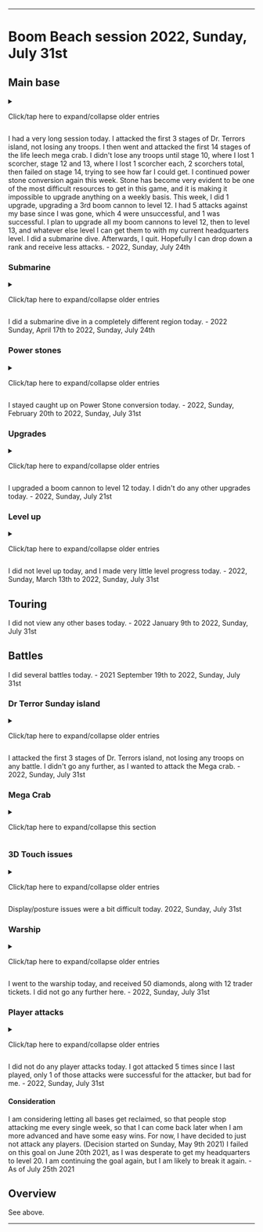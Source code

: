 
***

# Boom Beach session 2022, Sunday, July 31st

## Main base

<details><summary><p>Click/tap here to expand/collapse older entries</p></summary>

I continued to play on my main base today. I began upgrading my boom cannon to level 5, and I forgot to do power stone conversion afterwards. I did some trades today as well. - August 15th 2021

As usual, I continued on my main base today. I chose to upgrade my new shock launcher to level 2 today, instead of upgrading my boom cannon to level 6. I did some trades and power stone conversion today as well. - August 22nd 2021

I upgraded my new boom cannon to level 6 and did power stone conversion and collection. - August 29th 2021

I was going to save up and upgrade my armory, but instead I upgraded a boom cannon to level 12 - 2021 September 5th

I upgraded my new boom cannon to level 7 and did power stone conversion and collection. - 2021 September 12th

I upgraded my new landing craft to level 11 and did power stone conversion and collection. - 2021 September 19th

I upgraded my new boom cannon to level 8, and did mass power stone conversion and collection  2021 September 26th

I upgraded one of my 3 rocket launchers to level 9, and did mass power stone conversion and collection  2021 October 3rd

I watched a recent battle replay, I feel that ranged attacks are really unfair, because there are only 5 buildings in my base that can target these troops (3 rocket launchers and a shock launcher) and they hardly do any damage to tanks. I only won the battle, as the opponent ran out of time. Today, I upgraded my 8th landing craft to level 12, did the usual battles, power stone conversion, submarine diving, then I quit - 2021 October 10th.

I upgraded my 8th landing craft to level 13 and did power stone conversion and collection. - 2021 October 17th

I had a normal length session today. I got really good rewards early on, and spent it on my iron mine, to increase my iron production. I attacked the first 5 stages of Dr. Terrors Sunday base, and lost 7 scorchers on the last battle, but still won. I also did power stone conversion, did a submarine dive, and browsed around a bit before quitting. - 2021 October 24th

I had a very long session today. I was forced to update the game first thing. I found a really good dive location, and find out that there was a mega crab event today. I attacked the first 3 stages of Dr. Terrors Sunday base, then attacked the first 14 stages of the Halloween Mega Crab event, losing 2 scorchers on stage 12, 2 more scorchers on stage 13, and 3 scorchers on stage 14. I also did mass power stone conversion, did a submarine dive, and browsed around a bit before quitting. I upgraded my shock launcher to level 3, I wanted to upgrade my armory, but I didn't have the resources - 2021 October 31st

I had a very long session today. I attacked the first 4 stages of Dr. Terros island, did mass power stone conversion, did a submarine dive, and browsed around a bit before quitting. I upgraded my shock launcher to level 3, I wanted to upgrade my armory, but I didn't have the resources - 2021 Sunday November 7th

I had a long session today. I attacked the first 5 stages of Dr. Terrors island, did mass power stone conversion, did a submarine dive, and browsed around a bit before quitting. I upgraded my 3rd iron storage to level 10, which like other non-HQ upgrades, felt like a waste. I wanted to upgrade my armory, but couldn't afford it, and didn't want to save up yet. - 2021 Sunday November 14th

I had a short session today. I attacked the first 5 stages of Dr. Terrors island, did some power stone conversion, did a weak submarine dive, and browsed around a bit before quitting. I upgraded my 8th landing craft to level 15 today, which like other non-HQ upgrades, felt like a waste. I wanted to upgrade my armory, but couldn't afford it, and didn't want to save up yet. This was the only upgrade I could afford today. I got attacked twice since I last played, but successfully defended against both. - 2021 Sunday November 21st

I had a very long session today. I attacked the first 4 stages of Dr. Terrors island, did lots of power stone conversion, did a weak submarine dive, and browsed around a bit before quitting. I also attacked the first 15 stages of the Proto Crab. I upgraded my first shock launcher to level 5 today, which like other non-HQ upgrades, felt like a waste. I wanted to upgrade my armory, but couldn't afford it, and didn't want to save up yet. It was a hard decision on what to upgrade. I got attacked twice since I last played, and lost against both. Luckily I have a high level vault, so I didn't lose too much. - 2021 Sunday November 28th

I had a very short session today. I attacked the first 4 stages of Dr. Terrors island, did lots of power stone conversion, did a submarine dive, and didn't do any upgrades. I did not get attacked since I last played. - 2021, Sunday, December 5th

I had a very short session today. I attacked the first 4 stages of Dr. Terrors island, did lots of power stone conversion, did a submarine dive, and didn't do any upgrades. I did not get attacked since I last played. - 2021, Sunday, December 12th

I had a very short session today. I attacked the first 5 stages of Dr. Terrors island, did lots of power stone conversion, did a submarine dive, and did 1 upgrade. I did not get attacked since I last played. - 2021, Sunday, December 19th

I had a very long session today. I attacked the first 4 stages of Dr. Terrors island, then destroyed the first 14 stages of the new years mega crab. i then did lots of power stone conversion, did a submarine dive, and did 1 upgrade. I did not get attacked since I last played. - 2021, Sunday, December 26th

I had a very long session today. I attacked the first 5 stages of Dr. Terrors island, failing completely on stage 5 with 100% casualties. I then did lots of power stone conversion, did a submarine dive, and began upgrading my medic to level 7, and my battle orders ability to level 4. I did not get attacked since I last played. - 2022 January 2nd

I had a very SHORT session today. I attacked the first 4 stages of Dr. Terrors island, only losing 1 scorcher on the last stage. I then did SOME of power stone conversion, did a submarine dive, and quit. I did not get attacked since I last played. - 2022 January 9th

I had a very SHORT session today. I attacked the first 5 stages of Dr. Terrors island, only losing 4 scorchers on the last stage. I then did power stone conversion, did a submarine dive, and quit. I got attacked twice since I last played, one attack failed, and one was successful. - 2022 January 16th

I had a very SHORT session again today. I attacked the first 3 stages of Dr. Terrors island, losing 0 scorchers. I then did power stone conversion, began upgrading my submarine, then quit. I got attacked once since I last played, it was successful. - 2022 January 23rd

I had a very long session again today. I attacked the first 3 stages of Dr. Terrors island, losing 0 scorchers. I then attacked the first 17 stages of the lunar new year Mega Crab, then did power stone conversion, began some upgrades, before I finally quit. I got attacked once since I last played, it was successful. I started so late today that I didn't get to use my trader tickets. I got a one time reward of 50 gems for upgrading to Headquarters level 20, which I did a while back. - 2022 January 30th

I had a very long session again today. I attacked the first 5 stages of Dr. Terrors island, losing 4 scorchers on stage 5. I then did some power stone conversion, and quit, due to not being able to afford any upgrades. I played today while doing a hard drive backup. - 2022 February 6th

I had a very short session again today. I attacked the first 5 stages of Dr. Terrors island, losing 2 scorchers on stage 5. I skipped power stone conversion, as I forgot. I began upgrading a shock launcher to level 6, and I did a submarine dive. I upgraded Dr. Kavans middle ability for 64 hero tokens, then I quit, due to not being able to afford any more upgrades. I played today while doing a hard drive backup. - 2022 February 13th

I had a very short session again today. I attacked the first 5 stages of Dr. Terrors island, losing 1 scorcher on stage 5. I resumed power stone conversion this week. I did not do any upgrades, but I did do a submarine dive. Afterwards, I quit. - 2022 February 20th

I had a very long session again today. I attacked the first 3 stages of Dr. Terrors island, then attacked the first 14 stages of the Cyro Crab. I resumed power stone conversion again this week. I did a couple upgrades, along with a submarine dive. Afterwards, I quit. - 2022 February 27th

I had a very short session today. I attacked the first 5 stages of Dr. Terrors island. I resumed power stone conversion again this week. I didn't do any upgrades, but I did a submarine dive. Afterwards, I quit. - 2022 March 6th

I had a very short session today. I attacked the first 5 stages of Dr. Terrors island. I resumed power stone conversion again this week. I did 1 troop upgrade, but wasn't able to upgrade any buildings. I did a submarine dive. Afterwards, I quit. - 2022 March 13th

I had a very short session today. I attacked the first 5 stages of Dr. Terrors island. I resumed power stone conversion again this week. I was unable to upgrade any good buildings today, as I got attacked twice since I last played, and lost significant resources. I only upgraded a 2nd residence to level 10 today.

I went to the warship, and earned 50 diamonds. I also earned 50 diamonds from the Boom Beach birthday gift, as it seems Boom Beach's birthday is close to mine (March 21st) I didn't want to spend diamonds upgrading buildings. I did a submarine dive. Afterwards, I quit. - 2022 March 20th

I had a very long session today. I attacked the first 4 stages of Dr. Terrors island. I resumed power stone conversion again this week. I was unable to upgrade any buildings today.

I went to the warship, and earned 50 diamonds. I destroyed the first 12 stages of the anniversary mega crab. I played this event in the past, and had an iron trophy, but it refused to give me a stone trophy. I did a submarine dive. Afterwards, I quit. - 2022, Sunday, March 27th

I had a short session today. I attacked the first 4 stages of Dr. Terrors island. I resumed power stone conversion again this week. I was only able to upgrade a landing craft to level 16 today. I did a submarine dive. Afterwards, I quit. I got attacked once since I last played, and lost lots of resources. - 2022, Sunday, April 3rd

I had a very short session today. I attacked the first 5 stages of Dr. Terrors island. I continued power stone conversion again this week. I was unable to do any upgrades today. I did a submarine dive. Afterwards, I quit. I did not get attacked since I last played. - 2022, Sunday, April 10th

I had a very short session today. I attacked the first 5 stages of Dr. Terrors island. I continued power stone conversion again this week. I was unable to do any upgrades today. I did a submarine dive. Afterwards, I quit. I got attacked twice since I last played, with a ratio of 1:1. - 2022, Sunday, April 17th

I had a very short session today. I attacked the first 3 stages of Dr. Terrors island, then hastily destroyed the first 13 stages of the hasty mega crab. I continued power stone conversion again this week. I upgraded an iron mine to increase production. I did a submarine dive. Afterwards, I quit. I did not get attacked since I last played. - 2022, Sunday, April 24th

I had a very short session today. I attacked the first 5 stages of Dr. Terrors island, not losing any troops, until I lost half (4) of my scorchers on stage 5. I continued power stone conversion again this week. I did not do any upgrades this week, I am saving up resources. I did a submarine dive. Afterwards, I quit. I got attacked once since I last played. These attacks are always recent (within the past 167 hours) this one was less than 3 days ago, yetit doesn't let me view the replay. - 2022, Sunday, May 1st

I had a very short session again today. I attacked the first 5 stages of Dr. Terrors island, not losing any troops on any battles. I continued power stone conversion again this week. I did not do any upgrades this week, I am saving up resources. I did a submarine dive. Afterwards, I quit. I got attacked once since I last played. These attacks are always recent (within the past 167 hours) this one was less than 3 days ago, yet it doesn't let me view the replay. This attack was a major loss, with nearly 1 million wood, nearly 400000 iron, less than 100000 gold, and less than 100000 stone, a major loss. - 2022, Sunday, May 8th

I had a very short session again today. I attacked the first 5 stages of Dr. Terrors island, not losing any troops until the last 2 battles, where on stage 4 I lost 2 scorchers, and on stage 5 I lost 4 scorchers. I continued power stone conversion again this week. I did not do any upgrades this week, I am saving up resources. I did a submarine dive. Afterwards, I quit. Surprisingly, for once, I didn't get attacked while I was gone. - 2022, Sunday, May 15th

I had a very short session again today. I attacked the first 6 stages of Dr. Terrors island, not losing any troops until stage 4, where I lost 1 scorcher, then on stage 6, which I was unsucessful, and lost my last 7 scorchers. I continued power stone conversion again this week. I did not do any upgrades this week, I am saving up resources. I did a submarine dive. I also opened several free capsules, and checked the warship. Afterwards, I quit. Surprisingly, I didn't get attacked while I was gone, 2 weeks in a row. - 2022, Sunday, May 22nd

I had a very long session today. I attacked the first 4 stages of Dr. Terrors island, then I attacked the first 15 stages of the Tribal Mega Crab. I resumed power stone conversion again this week. I was able to upgrade a residence today, which was pretty disappointing. I have a severe stone shortage in this game, I have an abundant surplus of the other resources, but I don't have enough stone most of the time. Today, over 500000 wood was destroyed, as my storage was full when I received more.

I went to the warship, and earned 50 diamonds. I destroyed the first 15 stages of the Tribal Mega mega crab. I did a submarine dive. Afterwards, I quit. I did not get attacked while I was gone, 3 weeks in a row. - 2022, Sunday, May 29th

I had a very short session again today. I attacked the first 5 stages of Dr. Terrors island, not losing any troops until stage 5, where I lost 4 scorchers. I continued power stone conversion again this week. I did not do any upgrades this week, I am saving up resources. Stone is becoming very evident to be one of the most difficult resources to get in this game, and it is making it impossible to upgrade anything on a weekly basis. I did a submarine dive. I also opened several free capsules, and checked the warship. I opened several trader crates, but received hardly any stone. Afterwards, I quit. Surprisingly, I didn't get attacked while I was gone, 3 weeks in a row. - 2022, Sunday, June 5th

I had a very short session again today. I attacked the first 5 stages of Dr. Terrors island, not losing any troops. I continued power stone conversion again this week. I did not do any upgrades this week, I am saving up resources. Stone is becoming very evident to be one of the most difficult resources to get in this game, and it is making it impossible to upgrade anything on a weekly basis. I did a submarine dive. I also opened several free capsules, and checked the warship. I opened 2 trader crates, but received hardly any stone. Afterwards, I quit. Surprisingly, I didn't get attacked while I was gone, 4 weeks in a row. - 2022, Sunday, June 12th

I had a short session again today. I attacked the first 5 stages of Dr. Terrors island, not losing any troops until stage 5, where I lost 3 scorchers. I continued power stone conversion again this week. I managed to do an upgrade today, but given the variety of choices, and the infrequency of these upgrades, it is disappointing, because I don't feel like it is the right one. Stone is becoming very evident to be one of the most difficult resources to get in this game, and it is making it impossible to upgrade anything on a weekly basis. I did a submarine dive.. Afterwards, I quit. Surprisingly, I didn't get attacked while I was gone, 5 weeks in a row. - 2022, Sunday, June 19th

I had a much longer session today. I attacked the first 3 stages of Dr. Terrors island, not losing any troops, then I went and attacked the first 13 stages of the Life Leech Crab. I didn't lose any troops until stage 8, where I lost 4 scorchers. On stage 11, I lost 3 more scorchers. On stage 12, I lost my 5th sorcher. I then lost my last 3 scorchers on stage 13, but still won. I continued power stone conversion again this week. I managed to do an upgrade again today, but given the variety of choices, and the infrequency of these upgrades, it is disappointing, because I don't feel like it is the right one. Stone is becoming very evident to be one of the most difficult resources to get in this game, and it is making it impossible to upgrade anything on a weekly basis, this week was an exception, due to the mega crab. I did a submarine dive. Afterwards, I quit. I got attacked since I last played, but luckily, the invasion was unsuccessful. - 2022, Sunday, June 26th

I had a short session again today. I attacked the first 6 stages of Dr. Terrors island, not losing any troops until stage 6, where I lost 6 scorchers, but still won. I haven't defeated stage 6 in quite some time. I continued power stone conversion again this week. There was a deal to convert 500,000 wood to 370,000 stone via the trader. I did it 3 times, as stone is becoming very evident to be one of the most difficult resources to get in this game, and it is making it impossible to upgrade anything on a weekly basis. This week was easy due to this, and I upgraded a boom cannon to level 12. I plan to upgrade all my boom cannons to level 12, then to level 13, and whatever else level I can get them to with my current headquarters level. Additionally, I upgraded my Grenadier to level 6 for 5.9 million gold, which is the last upgrade I can currently do with the armory level I have. Gold will then be useless again. I did a submarine dive. Afterwards, I quit. Surprisingly, I didn't get attacked while I was gone, 1 week in a row. - 2022, Sunday, July 3rd

I had a short session again today. I attacked the first 5 stages of Dr. Terrors island, not losing any troops until stage 5, where I lost 4 scorchers, but still won. I continued power stone conversion again this week. Stone has become very evident to be one of the most difficult resources to get in this game, and it is making it impossible to upgrade anything on a weekly basis. This week, I couldn't do any upgrades. I plan to upgrade all my boom cannons to level 12, then to level 13, and whatever else level I can get them to with my current headquarters level. I did a submarine dive. Afterwards, I quit. Surprisingly, I didn't get attacked while I was gone, 2 weeks in a row. - 2022, Sunday, July 10th

I had a short session again today. I attacked the first 5 stages of Dr. Terrors island, not losing any troops until stage 5, where I lost 1 scorcher, but still won. I continued power stone conversion again this week. Stone has become very evident to be one of the most difficult resources to get in this game, and it is making it impossible to upgrade anything on a weekly basis. This week, I began upgrading another boom cannon to level 11. I plan to upgrade all my boom cannons to level 12, then to level 13, and whatever else level I can get them to with my current headquarters level. I did a submarine dive. Afterwards, I quit. Surprisingly, I didn't get attacked while I was gone, 3 weeks in a row. - 2022, Sunday, July 17th

I had a short session again today. I attacked the first 6 stages of Dr. Terrors island, not losing any troops until stage 5, where I lost 5 scorchers, but still won. I continued power stone conversion again this week. Stone has become very evident to be one of the most difficult resources to get in this game, and it is making it impossible to upgrade anything on a weekly basis. This week, I didn't upgrade anything, I didn't have enough resources, as they are hard to produce/collect, and because I had 2 successful attacks against my base. I plan to upgrade all my boom cannons to level 12, then to level 13, and whatever else level I can get them to with my current headquarters level. I did a submarine dive. Afterwards, I went after Dr. Terror stage 6, which I could have won if I had 1 more scorcher. Afterwards, I quit. I got attacked twice since I last played, both attacks were successful to the attacker, but not to me. Hopefully I can drop down a rank and receive less attacks. - 2022, Sunday, July 24th

</details>

I had a very long session today. I attacked the first 3 stages of Dr. Terrors island, not losing any troops. I then went and attacked the first 14 stages of the life leech mega crab. I didn't lose any troops until stage 10, where I lost 1 scorcher, stage 12 and 13, where I lost 1 scorcher each, 2 scorchers total, then failed on stage 14, trying to see how far I could get. I continued power stone conversion again this week. Stone has become very evident to be one of the most difficult resources to get in this game, and it is making it impossible to upgrade anything on a weekly basis. This week, I did 1 upgrade, upgrading a 3rd boom cannon to level 12. I  had 5 attacks against my base since I was gone, which 4 were unsuccessful, and 1 was successful. I plan to upgrade all my boom cannons to level 12, then to level 13, and whatever else level I can get them to with my current headquarters level. I did a submarine dive. Afterwards, I quit. Hopefully I can drop down a rank and receive less attacks. - 2022, Sunday, July 24th

### Submarine

<details><summary><p>Click/tap here to expand/collapse older entries</p></summary>

I began a submarine dive today in a poorer good region. - August 15th 2021

I didn't begin a new dive today. - August 22nd 2021 to August 29th 2021

I began a submarine dive today in a poorer good region. - 2021 September 5th to 2021 October 24th

I began a submarine dive in a pretty good region. - 2021 Sunday October 31st to 2021 Sunday November 14th

I began a submarine dive today in a poor region, as there were only 2 dive spots left, and this one was slightly better than the other. - 2021 Sunday November 21st to 2021 Sunday November 21st

I began a submarine dive today in a slightly poor region, as there were only 4 dive spots left (of which I can only retrieve 2) and this one was slightly better than the other. - 2021 Sunday November 28th

I began a submarine dive today in a good region, as this was a new dive spot, and was easy to navigate to. - 2021, Sunday, December 5th

I began a submarine dive today in a slightly poor region, as there were only 4 dive spots left (of which I can only retrieve 1 last one) and this one was slightly better than the other. - 2021, Sunday, December 12th

I began a submarine dive today in a slightly poor region again, as there were only 3 dive spots left (of which I can only retrieve 2 more) and this one was slightly better than the other. - 2021, Sunday, December 19th

I began a submarine dive today in an unknown wealth region. I went for diamonds today. This is rescue 1 of 4 for this spot. - 2021 Sunday December 26th

I began a submarine dive today in an unknown wealth region. I went for diamonds today. This is rescue 2 of 4 for this spot. - 2022 Sunday January 2nd

I began a submarine dive today in an unknown wealth region. I went for diamonds today. This is rescue 3 of 3 for this spot. - 2022 Sunday January 9th

I began a submarine dive today in an unknown wealth region. I went for diamonds today. This is the final rescue for this spot. - 2022 Sunday January 16th

I did not go submarine diving, as I upgraded my submarine today. - 2022 Sunday January 23rd

I found that the level 10 submarine upgrade I did last week was the last one for my submarine. It is my first max level building. I also began a submarine dive in a moderate region today. - 2022 Sunday January 30th

I did a submarine dive in a different region today. - 2022 Sunday February 6th

I did a submarine dive in a completely different region today. - 2022 Sunday February 13th

I did a submarine dive in a completely different region again today. - 2022 Sunday February 20th to 2022 Sunday March 27th-

I did a submarine dive in the same region this week. - 2022, Sunday, April 3rd to 2022, Sunday, April 10th

</details>

I did a submarine dive in a completely different region today. - 2022 Sunday, April 17th to 2022, Sunday, July 24th

### Power stones

<details><summary><p>Click/tap here to expand/collapse older entries</p></summary>

I did some massive catchup on Power Stone conversion today. It is still a very slow process. - August 8th 2021

I forgot to catch up on power stone conversion today. - August 15th 2021

I stayed caught up on Power Stone conversion today. - 2021, Sunday, August 22nd to 2022, Sunday, February 6th

I forgot to catch up on power stone conversion today. - 2022 Sunday February 13th

</details>

I stayed caught up on Power Stone conversion today. - 2022, Sunday, February 20th to 2022, Sunday, July 31st

### Upgrades

<details><summary><p>Click/tap here to expand/collapse older entries</p></summary>

I did 1 upgrade today, upgrading my boom cannon to level 4. - August 8th 2021

I did 1 upgrade today, upgrading my newer boom cannon to level 5. - August 15th 2021

I did 1 upgrade today, upgrading my newer shock launcher to level 2. - August 22nd 2021

I did 1 upgrade today, upgrading my newer boom cannon to level 6. - August 29th 2021

I did 1 upgrade today, upgrading my boom cannon to level 12. - 2021 September 5th

I did 1 upgrade today, upgrading my newer boom cannon to level 7. - 2021 September 12th

I did 1 upgrade today, upgrading my newer landing craft to level 11. I also began upgrading my smoke screen to level 6 for 3.8 million gold. - 2021 September 19th

I did 1 upgrade today, upgrading my newer boom cannon to level 8. - 2021 September 26th

I did 1 upgrade today, upgrading my 3rd rocket launcher to level 9 - 2021 October 3rd

I did 1 upgrade today, upgrading my 8th landing craft to level 12. - 2021 October 10th

I did 1 upgrade today, upgrading my 8th landing craft to level 13. I also began upgrading my flare to level 7, so my gold wouldn't go to waste. - 2021 October 17th

I did 1 upgrade today, upgrading my iron mine to level 9 today. - 2021 October 24th

I did 2 upgrades today, upgrading my shock launcher to level 3, and upgrading my riflemen to level 19. - 2021 October 31st

I did 1 upgrade today, upgrading my 8th landing craft to level 14. - 2021 Sunday November 7th

I did 1 upgrade today, upgrading my 3rd iron storage to level 10. - 2021 Sunday November 14th

I did 1 upgrade today, upgrading my 8th landing craft to level 15. - 2021 Sunday November 21st

I did 1 upgrade today, upgrading my 1st shock launcher to level 5. - 2021 Sunday November 28th

I didn't do any upgrades today. - 2021, Sunday, December 5th to 2021, Sunday, December 12th

I did an upgrade today, although I was reluctant to do so at first. I upgraded my newest boom cannon to level 9. - 2021 Sunday December 19th

I did an upgrade today, although I was reluctant to do so at first. I upgraded my older shock launcher to level 4 today. - 2021 Sunday December 26th

I did not do any building upgrades today, but I did upgrade my medic to level 7, and my battle orders ability to level 4. - 2022 Sunday January 2nd

I did not do any building upgrades today or any upgrades in general. - 2022 Sunday January 9th

I began upgrading my cluster grenades to level 4 today for 64 hero tokens. - 2022 Sunday January 16th

I began upgrading my submarine to 1500 dive depth today. - 2022 Sunday January 23rd

I began upgrading a boom cannon to level 10, along with my iron will ability to level 4, and my grenadier to level 6. - 2022 Sunday January 30th

I did not do any building upgrades today or any upgrades in general. - 2022 Sunday February 6th

I began upgrading a shock launcher to level 6 today, and upgraded Dr. Kavans middle ability for 64 hero tokens. That was it. - 2022 Sunday February 13th

I did not do any building upgrades today or any upgrades in general. - 2022 Sunday February 20th

I upgraded a residence to level 10, and also upgraded my zooka to level 18. - 2022 Sunday February 27th

I did not do any building upgrades today or any upgrades in general. - 2022 Sunday March 6th

I began upgrading my heavy to level 19 for 4.3 million gold today. - 2022 Sunday March 13th

I upgraded a residence to level 10, as it was all I could afford. - 2022 Sunday March 20th

I did not do any building upgrades today or any upgrades in general. - 2022 Sunday March 27th

I began upgrading my 8th landing craft to level 16 today. - 2022 Sunday April 3rd

I did not do any building upgrades today or any upgrades in general. - 2022 Sunday April 10th

I did not upgrade any buildings today, but I did upgrade my medic to level 8 for 4.8 million gold. - 2022, Sunday, April 17th

I began upgrading my iron mine to level 10 today. That was it for upgrades. - 2022, Sunday, April 24th

I did not do any building upgrades today or any upgrades in general. - 2022, Sunday, May 1st to 2022, Sunday, May 15th

I began upgrading a boom cannon to level 10 today, along with Dr. Kavans ice shields to level 4 for 64 hero tokens. That was it for upgrades. - 2022, Sunday, May 22nd

I upgraded the warrior troop to level 16 for 4.8 million gold, and also upgraded a residence to level 10. I did not do any other upgrades today. - 2022, Sunday, May 22nd

I did not do any building upgrades today or any upgrades in general. - 2022, Sunday, June 5th

I upgraded sergeant brick to level 20 for 5.08 million gold. I did not do any other upgrades today. - 2022, Sunday, June 12th

I upgraded a boom cannon to level 11 today. I didn't do any other upgrades today. - 2022, Sunday, June 19th

I upgraded another boom cannon to level 11 today. I didn't do any other upgrades today. - 2022, Sunday, June 26th

I upgraded a boom cannon to level 12 today, along with my Grenadier to level 6 for 5.9 million gold, despite the fact that I don't juse Grenadiers, it was just the last upgrade with my current armory level. Gold will become less valuable after this, until I can upgrade my armory. I didn't do any other upgrades today. - 2022, Sunday, July 3rd

I did not do any building upgrades today or any upgrades in general. - 2022, Sunday, July 10th

I upgraded a boom cannon to level 11 today. I didn't do any other upgrades today. - 2022, Sunday, July 17th

I did not do any building upgrades today or any upgrades in general. - 2022, Sunday, July 24th

</details>

I upgraded a boom cannon to level 12 today. I didn't do any other upgrades today. - 2022, Sunday, July 21st

### Level up

<details><summary><p>Click/tap here to expand/collapse older entries</p></summary>

On July 18th 2021, I leveled up to level 54. - july 18th 2021

I did not level up today, and I made very little level progress today. - 2021 Sunday July 25th to 2022 Sunday, February 27th

On 2022 March 6th, I leveled up to level 55 - 2022 March 6th

</details>

I did not level up today, and I made very little level progress today. - 2022, Sunday, March 13th to 2022, Sunday, July 31st

## Touring

I did not view any other bases today. - 2022 January 9th to 2022, Sunday, July 31st

## Battles

I did several battles today. - 2021 September 19th to 2022, Sunday, July 31st

### Dr Terror Sunday island

<details><summary><p>Click/tap here to expand/collapse older entries</p></summary>

I did the first 5 stages of Dr. Terrors Sunday island, and didn't lose any troops until stage 5, where I lost 4 scorchers. I got a decent amount of loot from the attacks. - 2021 September 12th

I did the first 4 stages of Dr. Terrors Sunday island, and didn't lose any troops. The game updated in the background, and kicked me out of the second battle, but I still won. Gameplay was very difficult today due to the touch back button. - 2021 September 19th

I did the first 3 stages of Dr. Terrors Sunday island, and didn't lose any troops, as I was careful, and wanted to attack the beastly mega crab. I got a decent amount of resources from these. - 2021 September 26th

I did the first 5 stages of Dr. Terrors Sunday island, and didn't lose any troops, until the last battle, where I lost 3 scorchers. - 2021 October 3rd

I did the first 3 stages of Dr. Terrors Sunday island, and didn't lose any troops. I decided not to do a 4th battle, as I didn't feel like it, and I didn't want to risk losing scorchers before a landing craft upgrade. - 2021 October 10th

I did the first 3 stages of Dr. Terrors Sunday island, and didn't lose any troops. I decided not to do a 4th battle, as I didn't feel like it, and I didn't want to risk losing scorchers before another landing craft upgrade. - 2021 October 17th

I did the first 5 stages of Dr. Terrors Sunday island, and didn't lose any troops until the last battle, where I lost 7 scorchers. I couldn't do the 6th stage, as even if I were to rush the reconstruction of my 8 scorchers, I would stand no chance against the base. - 2021 October 24th

I did the first 3 stages of Dr. Terrors Sunday island, and didn't lose any troops. I decided not to do a 4th battle, as I didn't feel like it, and I didn't want to risk losing scorchers before attacking the mega crab. - 2021 October 31st

I did the first 4 stages of Dr. Terrors Sunday island, and didn't lose any troops. I decided not to do a 5th battle, as I likely wouldn't win. - 2021 Sunday November 7th

I did the first 5 stages of Dr. Terrors Sunday island, and didn't lose any troops until the 5th battle, where I quickly lost 4 scorchers. I decided not to do a 6th battle, as I wouldn't win. - 2021 Sunday November 14th

I did the first 5 stages of Dr. Terrors Sunday island, and didn't lose any troops today. I decided not to do a 6th battle, as I wouldn't win. - 2021 Sunday November 21st

I did the first 4 stages of Dr. Terrors Sunday island, and didn't lose any troops today. I decided not to do a 5th battle, as I wouldn't win/would lose troops. - 2021 Sunday November 28th

I did the first 4 stages of Dr. Terrors Sunday island, and didn't lose any troops today. I decided not to do a 5th battle, as I wouldn't win/would lose troops. - 2021 Sunday December 5th

I did the first 4 stages of Dr. Terrors Sunday island, and didn't lose any troops today until the last battle, when a single scorcher exploded (I haven't been paying too much attention to it, I am starting to wonder if a scorcher exploding does a noticeable amount of damage to other scorchers) I decided not to do a 5th battle, as I wouldn't win/would lose troops. - 2021 Sunday December 12th

I did the first 5 stages of Dr. Terrors Sunday island, and didn't lose any troops today until the last 2 battles, when a single scorcher exploded (stage 4) and 3 scorchers exploded (stage 5) concluding last weeks question, scorchers CAN damage other troops upon detonation. - 2021 Sunday December 19th

I did the first 4 stages of Dr. Terrors Sunday island, and didn't lose any troops today. - 2021 Sunday December 19th

I did the first 5 stages of Dr. Terrors Sunday island, and didn't lose any troops today until the last battle, where I was completely decimated. I overestimated my abilities, but it isn't much of a loss to me. - 2022 Sunday January 2nd

I did the first 4 stages of Dr. Terrors Sunday island, and didn't lose any troops today until the last battle, where I only lost 1 scorcher. I overestimated my abilities, but it isn't much of a loss to me. - 2022 Sunday January 9th

I did the first 5 stages of Dr. Terrors Sunday island, and didn't lose any troops today until the last battle, where I only lost 4 scorchers (but still won) - 2022 Sunday January 16th

I did the first 3 stages of Dr. Terrors Sunday island, and didn't feel like doing any more, as my controls were acting up badly, making me not want to play. - 2022 Sunday January 23rd

I did the first 3 stages of Dr. Terrors Sunday island, and didn't feel like doing any more, as I wanted to go after the Lunar Mega Crab with all my scorchers. - 2022 Sunday January 30th

I did the first 5 stages of Dr. Terrors Sunday island, and lost 4 scorchers on the last battle, but still won. - 2022 Sunday February 6th

I did the first 5 stages of Dr. Terrors Sunday island, and didn't lose any troops today until the last battle, where I only lost 2 scorchers (but still won) - 2022 Sunday February 13th

I did the first 5 stages of Dr. Terrors Sunday island, and didn't lose any troops today until the last battle, where I only lost 1 scorcher (but still won) - 2022 Sunday February 20th

I did the first 3 stages of Dr. Terrors Sunday island, and didn't feel like doing any more, as I wanted to go after the Cyro Mega Crab with all my scorchers. - 2022 Sunday February 27th

I did the first 5 stages of Dr. Terrors Sunday island, winning all battles without any losses until stage 5, where I lost 6 scorchers. - 2022 Sunday March 6th

I did the first 5 stages of Dr. Terrors Sunday island, winning all battles without any losses until stage 5, where I lost 2 scorchers. - 2022 Sunday March 13th

I did the first 5 stages of Dr. Terrors Sunday island, winning all battles without any losses until stage 5, where I lost 6 scorchers. - 2022 Sunday March 20th

I did the first 4 stages of Dr. Terrors Sunday island, and didn't feel like doing any more, as I wanted to go after the Aniversary Mega Crab with all my scorchers. - 2022 Sunday March 27th

I did the first 4 stages of Dr. Terrors Sunday island, and didn't feel like doing any more, as I wanted to upgrade my landing craft to level 16. - 2022 Sunday April 3rd

I did the first 5 stages of Dr. Terrors Sunday island, not losing 5 scorchers until the last battle, where I was careless, but still won. - 2022 Sunday April 10th

I did the first 6 stages of Dr. Terrors Sunday island, not losing 8 scorchers until the last battle, which I only did to see how far I could get. I knew there was little chance of winning, but part of me didn't want to give up on the chance that it could happen. - 2022 Sunday April 17th

I did the first 3 stages of Dr. Terrors Sunday island, not losing any scorchers, as I wanted to quickly complete the hasty mega crab event. - 2022, Sunday, April 24th.

I did the first 5 stages of Dr. Terrors Sunday island, not losing 4 scorchers until the last battle, which I still won. I did not go for stage 6. - 2022, Sunday, May 1st

I did the first 5 stages of Dr. Terrors Sunday island, not losing any scorchers on any battles. I did not go for stage 6. - 2022, Sunday, May 8th

I attacked the first 5 stages of Dr. Terrors island, not losing any troops until the last 2 battles, where on stage 4 I lost 2 scorchers, and on stage 5 I lost 4 scorchers. I did not go for stage 6. - 2022, Sunday, May 15th

I attacked the first 6 stages of Dr. Terrors island, not losing any troops until stage 4, where I lost 1 scorcher, then on stage 6, which I was unsucessful, and lost my last 7 scorchers. - 2022, Sunday, May 22nd

I attacked the first 4 stages of Dr. Terrors island. I did not go after stage 5, as I wanted to go after the Tribal Mega Crab. - 2022, Sunday, May 29th

I attacked the first 5 stages of Dr. Terrors island, not losing any troops until the last battle, where I lost 4 scorchers. I did not go for stage 6. - 2022, Sunday, June 5th

I attacked the first 5 stages of Dr. Terrors island, not losing any troops. I did not go for stage 6. - 2022, Sunday, June 12th

I attacked the first 5 stages of Dr. Terrors island, not losing any troops until stage 5, where I lost 3 scorchers. I did not go for stage 6. - 2022, Sunday, June 19th

I attacked the first 3 stages of Dr. Terrors island, not losing any troops on any battle. I didn't go any further, as I wanted to attack the Mega crab. - 2022, Sunday, June 26th

I attacked the first 6 stages of Dr. Terrors island, not losing any troops until stage 6, where I lost 6 scorchers. I haven't been able to beat stage 6 in quite some time. Originally, I planned to attack, just to see how far I would get. The headquarters was in a really weak position, which made winning easy, as I didn't have to confront over half the base in order to destroy it. There was even a tribal horn sound that played after I defeated stage 6. I did not go for stage 7, it would not have been possible. - 2022, Sunday, July 3rd

I attacked the first 5 stages of Dr. Terrors island, not losing any troops until stage 5, where I lost 4 scorchers. I did not go for stage 6, it would not have been possible. - 2022, Sunday, July 10th

I attacked the first 5 stages of Dr. Terrors island, not losing any troops until stage 5, where I lost 1 scorcher. I did not go for stage 6, it would not have been possible. - 2022, Sunday, July 17th

I attacked the first 5 stages of Dr. Terrors island, not losing any troops until stage 5, where I lost 5 scorchers. I went for stage 6 as an experiment, and did really well. I could have won if I either had 2 more minutes, or 1 more scorcher. - 2022, Sunday, July 24th

</details>

I attacked the first 3 stages of Dr. Terrors island, not losing any troops on any battle. I didn't go any further, as I wanted to attack the Mega crab. - 2022, Sunday, July 31st

### Mega Crab

<details><summary><p>Click/tap here to expand/collapse this section</p></summary>

#### Beastly Mega Crab

I successfully destroyed the first 12 stages of the Beastly Mega crab, not losing troops until stage 11, where I lost 4 scorchers, and stage 12, where I lost 3 more scorchers. I made a bounty of loot from these attacks. - 2021 September 26th

#### Halloween Mega Crab

I successfully destroyed the first 14 stages of the Halloween Mega crab, not losing troops until stage 12, where I lost 2 scorchers, stage 13 where I lost 2 more scorchers, and stage 14 where I lost 3 more scorchers. I made a pretty good amount from the attacks. I like how the halloween mortars scare troops and make them act weird/go back/go back into the landing craft, etc.. - 2021 October 31st

#### Proto Mega Crab

I successfully destroyed the first 15 stages of the Proto Mega crab, not losing troops until stage 14, where I lost 4 scorchers. I made a pretty good amount from the attacks. I did a few barrage, missile, and critter only attacks before I destroyed the rest of the base with my scorchers. - 2021 November 28th

#### New Years Mega Crab

I successfully destroyed the first 14 stages of the New Years, not losing troops until stage 13, where I lost 7 scorchers. I made a pretty good amount from the attacks. I did a few barrage, missile, and critter only attacks before I destroyed the rest of the base with my scorchers, destroying stage 14. - 2021 November 28th

#### Lunar New Year Mega Crab

I successfully destroyed the first 16 stages of the Lunar New Years Mega Crab, not losing troops until stage 13, where I lost 2 scorchers, stage 15 where I lost 1 scorcher, and stage 16 where I lost . I made a pretty good amount from the attacks. My controls acted up on some battles, causing me to missile the ground, or barrage my own troops. I used to do that for fun, but I was trying to actually be serious here, but my device acted up. - 2022 January 30th

#### Cyro Mega Crab

I successfully destroyed the first 13 stages of the Cyro Mega Crab, not losing troops until stage 13, where I lost 3 scorchers, stage 14 where I lost my last 5 scorchers, and couldn't completely destroy the base. I made a pretty good amount from the attacks. My controls did not act up this time. - 2022 February 27th

#### Anniversary mega crab

I successfully destroyed the first 12 stages of the Anniversary Mega Crab, not losing troops until an early stage. There were several stages where I lost troops, surprisingly early on as well. The last battle was a suicide run to see how much damage I could do with my last 3 scorchers. - 2022 March 27th

#### Hasty Mega Crab

I successfully destroyed the first 13 stages of the Beastly Mega crab, not losing troops until the last 4 stages, where I lost 7 scorchers. I am glad it was a hasty mega crab, so that I could get it over with. - 2022 Sunday, April 24th

#### Tribal Mega Crab

I successfully destroyed the first 14 stages of the Tribal Mega crab, not losing troops until stage 12, where I lost 3 scorchers, stage 14, where I lost a 4th scorcher, and stage 15, where I lost my last 4 scorchers. - 2022 Sunday, May 29th

#### Life Leech Mega Crab

I went and attacked the first 13 stages of the Life Leech Crab. I didn't lose any troops until stage 8, where I lost 4 scorchers. On stage 11, I lost 3 more scorchers. On stage 12, I lost my 5th sorcher. I then lost my last 3 scorchers on stage 13, but still won. - 2022, Sunday, June 26th

I then went and attacked the first 14 stages of the life leech mega crab. I didn't lose any troops until stage 10, where I lost 1 scorcher, stage 12 and 13, where I lost 1 scorcher each, 2 scorchers total, then failed on stage 14, trying to see how far I could get. - 2022, Sunday, July 31st
 
</details>

### 3D Touch issues

<details><summary><p>Click/tap here to expand/collapse older entries</p></summary>

While playing today, I constantly dealt with issues related to my posture of holding the device (which caused constant errors, and sporadic screengrabs) and the return of an annoying bug that made the game do nothing but zoom in and out with little control. The only fix is to turn the screen off, back on, quickly minimize the game, maximimize it, then quickly turn the screen off again, back on, quickly minimize the game again, and maximize it. It was so annoying. Sometimes it would start doing it again after the next screengrab. - 2021 November 28th

There were no severe 3D touch issues today - 2021, Sunday, December 5th to 2021, Sunday, December 26th

3D touch issues were severe today - 2022, Sunday, January 2nd to 2022, Sunday, January 9th

3D touch issues were a lot less severe today, but they were still present. - 2022, Sunday, January 16th

3D touch issues were minimal today, but screenshot issues were through the roof. I find it idiotic that the power button on my device goes towards a voice "Assistant" that I don't use, rather than its actual purpose. Why not make a VA/Bixby button? While you are at it, why not make a screenshot button? You know, no VA button, virtual assistants don't need a button, a search assistant doesn't need a button. - 2022 January 30th to 2022 February 6th

3D touch issues were about the same as last week. - 2022 February 13th

3D touch issues were a lot less difficult today, although my fingers are really sore from my posture.  2022 February 27th

There were no 3D touch issues this week. - 2022 March 6th to 2022 March 20th

3D touch issues were a bit difficult today.  2022 March 27th

There were no 3D touch issues this week. - 2022 April 3rd to 2022 April 10th

3D touch issues were really frustrating and difficult today. - 2022, Sunday, April 17th

3D touch issues were a bit difficult today.  2022, Sunday, April 24th

There were no 3D touch issues this week. - 2022, Sunday, May 1st to 2022, Sunday, May 15th

3D touch issues were a bit difficult today.  2022, Sunday, May 22nd to 2022, Sunday, May 29th

There were no 3D touch issues this week. - 2022, Sunday, June 5th

3D touch issues were a bit difficult today.  2022, Sunday, June 12th

Unlike my previous session, there were no 3D touch issues this week. - 2022, Sunday, June 19th

There were no 3D touch/other display issues this week. - 2022, Sunday, June 26th to 2022, Sunday, July 10th

Display/posture issues were a bit difficult today.  2022, Sunday, July 17th

There were no 3D touch/other display issues this week. - 2022, Sunday, July 24th

</details>

Display/posture issues were a bit difficult today.  2022, Sunday, July 31st

### Warship

<details><summary><p>Click/tap here to expand/collapse older entries</p></summary>

I began building my warship a few weeks ago, and I didn't make any progress on it today, I am hoping the base doesn't reset each season, or else I won't continue doing this as much. I did not do any upgrades or any attacks.

The warship does reset each season, I no longer have interest in it. - August 1st 2021 to 2021 September 19th

I accidentally went to the warship today, and got a good reward of 50 gems and 12 trader tickets. I didn't do anything else here. - 2021 September 26th

I did not go to the warship today. - 2021 Sunday October 3rd to 2022 Sunday January 23rd

I accidentally went to the warship today, and was glad I did, as I got a reward of 50 gems, and 12 trader tickets. I didn't do anything else here. - 2022 January 30th

I did not go to the warship today. - 2021 Sunday February 6th to 2022 Sunday March 13th

I went to the warship today, and received 50 diamonds, along with 12 trader tickets. I did not go any further here. - 2022 Sunday March 20th to 2022 Sunday March 27th

I did not go to the warship today. - 2021 Sunday April 3rd

I went to the warship today, and received nothing, so I left. - 2022 Sunday April 10th

I did not go to the warship today. - 2022, Sunday, April 17th to 2022, Sunday, May 15th

I went to the warship today, and received nothing, so I left. - 2022, Sunday, May 22nd

I went to the warship today, and received 50 diamonds, along with 12 trader tickets. I did not go any further here. - 2022, Sunday, May 29th

I did not go to the warship today. - 2022, Sunday, June 5th

I went to the warship today, and received nothing, so I left. - 2022, Sunday, June 12th

I did not go to the warship today. - 2022, Sunday, June 19th to 2022, Sunday, July 3rd

I went to the warship today, and received 50 diamonds, along with 12 trader tickets. I did not go any further here. - 2022, Sunday, July 10th

I did not go to the warship today. - 2022, Sunday, July 17th to 2022, Sunday, July 24th

</details>

I went to the warship today, and received 50 diamonds, along with 12 trader tickets. I did not go any further here. - 2022, Sunday, July 31st

### Player attacks

<details><summary><p>Click/tap here to expand/collapse older entries</p></summary>

I did not do any player attacks today. I got attacked since I last played, and it made progress a bit more difficult today. - 2021 September 12th

I did not do any player attacks today. I did not get attacked since I last played. - 2021, Sunday, September 19th to 2022, Sunday, January 16th.

I did not do any player attacks today. I got attacked since I last played, and it made progress a bit more difficult today. - 2022 Sunday January 23rd to 2022 Sunday, February 20th

I did not do any player attacks today. I did not get attacked since I last played. - 2022 March 6th to 2022 March 13th

I did not do any player attacks today. I got attacked twice since I last played, both attacks were successes for the offenders, but a crippling loss for the defender (me). - 2022 March 20th

I did not do any player attacks today. I did not get attacked since I last played. - 2022 March 27th

I did not do any player attacks today. I got attacked once since I last played. - 2022 April 3rd

I did not do any player attacks today. I did not get attacked since I last played. - 2022 Sunday, April 10th

I did not do any player attacks today. I got attacked twice since I last played, with 1 success and 1 failure. - 2022 April 17th

I did not do any player attacks today. I did not get attacked since I last played. - 2022 Sunday, April 24th

I did not do any player attacks today. I got attacked once since I last played. - 2022, Sunday, May 1st

I did not do any player attacks today. I got attacked once since I last played. These attacks are always recent (within the past 167 hours) this one was less than 3 days ago, yet it doesn't let me view the replay. This attack was a major loss, with nearly 1 million wood, nearly 400000 iron, less than 100000 gold, and less than 100000 stone, a major loss. I can't ever see the replay, so I never know how they do it, but I always notice a similar pattern of troop layout. - 2022, Sunday, May 8th

I did not do any player attacks today. I surprisingly did not get attacked since I last played. - 2022, Sunday, May 15th to 2022, Sunday, June 19th

I did not do any player attacks yet again today. I got attacked once since I last played, but the invasion was unsuccessful, so there was no loss to me. - 2022, Sunday, June 26th

I did not do any player attacks today. I surprisingly did not get attacked since I last played. - 2022, Sunday, July 10th

I did not do any player attacks today. I surprisingly did not get attacked since I last played, 3 weeks in a row. - 2022, Sunday, July 17th

I did not do any player attacks today. I got attacked twice since I last played, both attacks were successful for the attacker, but bad for me. - 2022, Sunday, July 24th

</details>

I did not do any player attacks today. I got attacked 5 times since I last played, only 1 of those attacks were successful for the attacker, but bad for me. - 2022, Sunday, July 31st

#### Consideration

I am considering letting all bases get reclaimed, so that people stop attacking me every single week, so that I can come back later when I am more advanced and have some easy wins. For now, I have decided to just not attack any players. (Decision started on Sunday, May 9th 2021) I failed on this goal on June 20th 2021, as I was desperate to get my headquarters to level 20. I am continuing the goal again, but I am likely to break it again. - As of July 25th 2021

## Overview

See above.

***

<!-- File info
THIS SECTION IS IRRELEVANT AND OUTDATED, BUT PLEASE DON'T REMOVE IT. IT IS HISTORICAL.
THIS MAY BECOME COMMON IN THE FUTURE AS WELL
File type: Markdown document (*.md *.mkd *.mdown *.markdown)
File version: 1 (2021, Sunday, December 26th at 8:30 pm)
Line count (including blank lines and compiler line): 257
!-->

